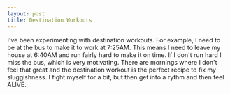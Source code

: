 ```yaml
---
layout: post
title: Destination Workouts
---
```

I've been experimenting with destination workouts.  For example, I need to be at the bus to make it to work at 7:25AM.  This means I need to leave my house at 6:40AM and run fairly hard to make it on time.  If I don't run hard I miss the bus, which is very motivating. There are  mornings where I don't feel that great and the destination workout is the perfect recipe to fix my sluggishness. I fight myself for a bit, but then get into a rythm and then feel ALIVE.
